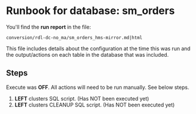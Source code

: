 # Runbook for database: sm_orders

You'll find the **run report** in the file:

`conversion/rdl-dc-no_ma/sm_orders_hms-mirror.md|html` 

This file includes details about the configuration at the time this was run and the output/actions on each table in the database that was included.

## Steps

Execute was **OFF**.  All actions will need to be run manually. See below steps.

1. **LEFT** clusters SQL script. (Has NOT been executed yet)
2. **LEFT** clusters CLEANUP SQL script. (Has NOT been executed yet)
